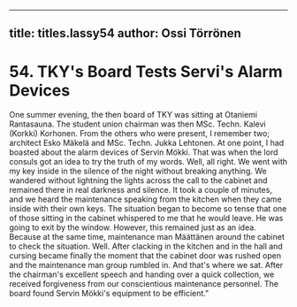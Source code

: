 
---

title: titles.lassy54
author: Ossi Törrönen
---


    
# 54. TKY's Board Tests Servi's Alarm Devices

One summer evening, the then board of TKY was sitting at Otaniemi Rantasauna. The student union chairman was then MSc. Techn. Kalevi (Korkki) Korhonen. From the others who were present, I remember two; architect Esko Mäkelä and MSc. Techn. Jukka Lehtonen. At one point, I had boasted about the alarm devices of Servin Mökki. That was when the lord consuls got an idea to try the truth of my words. Well, all right. We went with my key inside in the silence of the night without breaking anything. We wandered without lightning the lights across the call to the cabinet and remained there in real darkness and silence. It took a couple of minutes, and we heard the maintenance speaking from the kitchen when they came inside with their own keys. The situation began to become so tense that one of those sitting in the cabinet whispered to me that he would leave. He was going to exit by the window. However, this remained just as an idea. Because at the same time, maintenance man Määttänen around the cabinet to check the situation. Well. After clacking in the kitchen and in the hall and cursing became finally the moment that the cabinet door was rushed open and the maintenance man group rumbled in. And that's where we sat. After the chairman's excellent speech and handing over a quick collection, we received forgiveness from our conscientious maintenance personnel. The board found Servin Mökki's equipment to be efficient."
